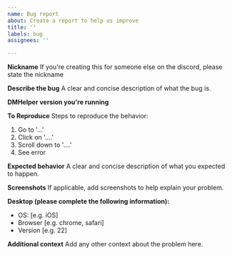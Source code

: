 ```yaml
---
name: Bug report
about: Create a report to help us improve
title: ''
labels: bug
assignees: ''

---
```


**Nickname**
If you're creating this for someone else on the discord, please state the nickname

**Describe the bug**
A clear and concise description of what the bug is.

**DMHelper version you're running**

**To Reproduce**
Steps to reproduce the behavior:
1. Go to '...'
2. Click on '....'
3. Scroll down to '....'
4. See error

**Expected behavior**
A clear and concise description of what you expected to happen.

**Screenshots**
If applicable, add screenshots to help explain your problem.

**Desktop (please complete the following information):**
 - OS: [e.g. iOS]
 - Browser [e.g. chrome, safari]
 - Version [e.g. 22]

**Additional context**
Add any other context about the problem here.
